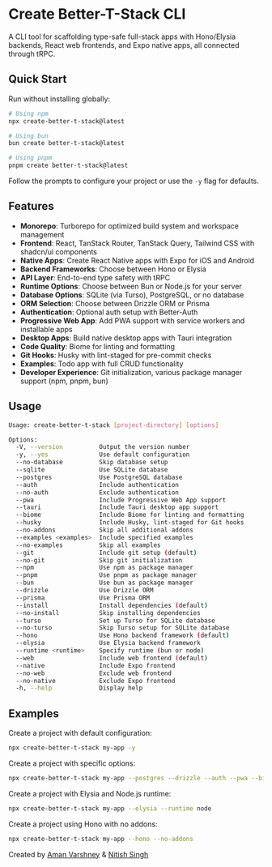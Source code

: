 # Create Better-T-Stack CLI

A CLI tool for scaffolding type-safe full-stack apps with Hono/Elysia backends, React web frontends, and Expo native apps, all connected through tRPC.

## Quick Start

Run without installing globally:

```bash
# Using npm
npx create-better-t-stack@latest

# Using bun
bun create better-t-stack@latest

# Using pnpm
pnpm create better-t-stack@latest
```

Follow the prompts to configure your project or use the `-y` flag for defaults.

## Features

- **Monorepo**: Turborepo for optimized build system and workspace management
- **Frontend**: React, TanStack Router, TanStack Query, Tailwind CSS with shadcn/ui components
- **Native Apps**: Create React Native apps with Expo for iOS and Android
- **Backend Frameworks**: Choose between Hono or Elysia
- **API Layer**: End-to-end type safety with tRPC
- **Runtime Options**: Choose between Bun or Node.js for your server
- **Database Options**: SQLite (via Turso), PostgreSQL, or no database
- **ORM Selection**: Choose between Drizzle ORM or Prisma
- **Authentication**: Optional auth setup with Better-Auth
- **Progressive Web App**: Add PWA support with service workers and installable apps
- **Desktop Apps**: Build native desktop apps with Tauri integration
- **Code Quality**: Biome for linting and formatting
- **Git Hooks**: Husky with lint-staged for pre-commit checks
- **Examples**: Todo app with full CRUD functionality
- **Developer Experience**: Git initialization, various package manager support (npm, pnpm, bun)

## Usage

```bash
Usage: create-better-t-stack [project-directory] [options]

Options:
  -V, --version          Output the version number
  -y, --yes              Use default configuration
  --no-database          Skip database setup
  --sqlite               Use SQLite database
  --postgres             Use PostgreSQL database
  --auth                 Include authentication
  --no-auth              Exclude authentication
  --pwa                  Include Progressive Web App support
  --tauri                Include Tauri desktop app support
  --biome                Include Biome for linting and formatting
  --husky                Include Husky, lint-staged for Git hooks
  --no-addons            Skip all additional addons
  --examples <examples>  Include specified examples
  --no-examples          Skip all examples
  --git                  Include git setup (default)
  --no-git               Skip git initialization
  --npm                  Use npm as package manager
  --pnpm                 Use pnpm as package manager
  --bun                  Use bun as package manager
  --drizzle              Use Drizzle ORM
  --prisma               Use Prisma ORM
  --install              Install dependencies (default)
  --no-install           Skip installing dependencies
  --turso                Set up Turso for SQLite database
  --no-turso             Skip Turso setup for SQLite database
  --hono                 Use Hono backend framework (default)
  --elysia               Use Elysia backend framework
  --runtime <runtime>    Specify runtime (bun or node)
  --web                  Include web frontend (default)
  --native               Include Expo frontend
  --no-web               Exclude web frontend
  --no-native            Exclude Expo frontend
  -h, --help             Display help
```

## Examples

Create a project with default configuration:
```bash
npx create-better-t-stack my-app -y
```

Create a project with specific options:
```bash
npx create-better-t-stack my-app --postgres --drizzle --auth --pwa --biome
```

Create a project with Elysia and Node.js runtime:
```bash
npx create-better-t-stack my-app --elysia --runtime node
```

Create a project using Hono with no addons:
```bash
npx create-better-t-stack my-app --hono --no-addons
```

Created by [Aman Varshney](https://github.com/AmanVarshney01) & [Nitish Singh](https://github.com/FgrReloaded)
